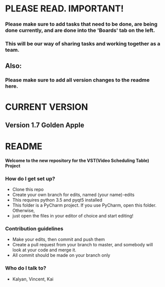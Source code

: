 # PLEASE READ. IMPORTANT\!

### Please make sure to add tasks that need to be done, are being done currently, and are done into the 'Boards' tab on the left.

### This will be our way of sharing tasks and working together as a team.

## Also:

### Please make sure to add all version changes to the readme here.

# CURRENT VERSION

## Version 1.7 Golden Apple

# README

#### Welcome to the new repository for the VST(Video Scheduling Table) Project

### How do I get set up?

  - Clone this repo
  - Create your own branch for edits, named (your name)-edits
  - This requires python 3.5 and pyqt5 installed
  - This folder is a PyCharm project. If you use PyCharm, open this
    folder. Otherwise,
  - just open the files in your editor of choice and start editing\!

### Contribution guidelines

  - Make your edits, then commit and push them
  - Create a pull request from your branch to master, and somebody will
    look at your code and merge it.
  - All commit should be made on your branch only

### Who do I talk to?

  - Kalyan, Vincent, Kai
